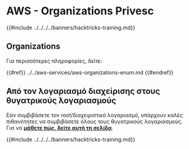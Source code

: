 # AWS - Organizations Privesc

{{#include ../../../../banners/hacktricks-training.md}}

## Organizations

Για περισσότερες πληροφορίες, δείτε:

{{#ref}}
../../aws-services/aws-organizations-enum.md
{{#endref}}

## Από τον λογαριασμό διαχείρισης στους θυγατρικούς λογαριασμούς

Εάν συμβιβάσετε τον root/διαχειριστικό λογαριασμό, υπάρχουν καλές πιθανότητες να συμβιβάσετε όλους τους θυγατρικούς λογαριασμούς.\
Για να [**μάθετε πώς, δείτε αυτή τη σελίδα**](../../index.html#compromising-the-organization).

{{#include ../../../../banners/hacktricks-training.md}}
